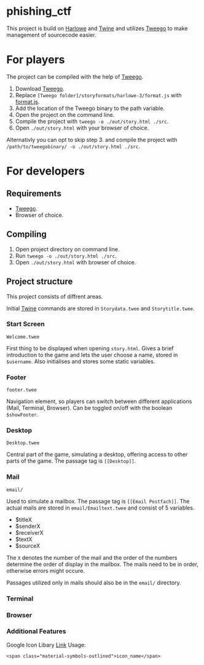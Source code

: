 # phishing_ctf
This project is build on [Harlowe](https://twine2.neocities.org) and [Twine](https://twinery.org/cookbook/) and utilizes [Tweego](https://www.motoslave.net/tweego/) to make management of sourcecode easier.

# For players
The project can be compiled with the help of [Tweego](https://www.motoslave.net/tweego/).

1. Download [Tweego](https://www.motoslave.net/tweego/).
2. Replace `[Tweego folder]/storyformats/harlowe-3/format.js` with [format.js](./format.js).
3. Add the location of the Tweego binary to the path variable. 
4. Open the project on the command line.
5. Compile the project with `tweego -o ./out/story.html ./src`.
6. Open `./out/story.html` with your browser of choice.

Alternativly you can opt to skip step 3. and compile the project with `/path/to/tweegobinary/ -o ./out/story.html ./src`.

# For developers

## Requirements

- [Tweego](https://www.motoslave.net/tweego/).
- Browser of choice.

## Compiling

1. Open project directory on command line.
2. Run `tweego -o ./out/story.html ./src`.
3. Open `./out/story.html` with browser of choice.

## Project structure

This project consists of diffrent areas.

Initial [Twine](https://twinery.org/cookbook/) commands are stored in `Storydata.twee` and `Storytitle.twee`.

### Start Screen

```Welcome.twee```

First thing to be displayed when opening `story.html`.
Gives a brief introduction to the game and lets the user choose a name, stored in `$username`.
Also initialises and stores some static variables.

### Footer 

```footer.twee```

Navigation element, so players can switch between different applications (Mail, Terminal, Browser).
Can be toggled on/off with the boolean `$showFooter`.

### Desktop

```Desktop.twee```

Central part of the game, simulating a desktop, offering access to other parts of the game. 
The passage tag is `[[Desktop]]`.

### Mail

```email/```

Used to simulate a mailbox.
The passage tag is `[[Email Postfach]]`.
The actual mails are stored in `email/Emailtext.twee` and consist of 5 variables.

- $titleX
- $senderX
- $receiverX 
- $textX
- $sourceX

The `X` denotes the number of the mail and the order of the numbers determine the order of display in the mailbox.
The mails need to be in order, otherwise errors might occure.

Passages utilized only in mails should also be in the `email/` directory.

### Terminal

### Browser

### Additional Features 

Google Icon Libary [Link](https://fonts.google.com/icons?icon.platform=web)
Usage:
```
<span class="material-symbols-outlined">icon_name</span>
```
